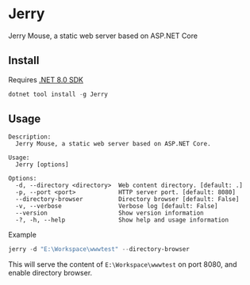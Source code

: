 # Jerry

Jerry Mouse, a static web server based on ASP.NET Core

## Install

Requires [.NET 8.0 SDK](https://dot.net)

```powershell
dotnet tool install -g Jerry
```

## Usage

```
Description:
  Jerry Mouse, a static web server based on ASP.NET Core.

Usage:
  Jerry [options]

Options:
  -d, --directory <directory>  Web content directory. [default: .]
  -p, --port <port>            HTTP server port. [default: 8080]
  --directory-browser          Directory browser [default: False]
  -v, --verbose                Verbose log [default: False]
  --version                    Show version information
  -?, -h, --help               Show help and usage information
```

Example

```powershell
jerry -d "E:\Workspace\wwwtest" --directory-browser
```

This will serve the content of `E:\Workspace\wwwtest` on port 8080, and enable directory browser.